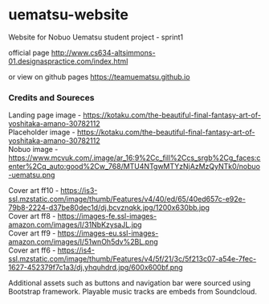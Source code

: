 # uematsu-website
Website for Nobuo Uematsu student project - sprint1

official page http://www.cs634-altsimmons-01.designaspractice.com/index.html

or view on github pages https://teamuematsu.github.io

### Credits and Soureces

Landing page image -  https://kotaku.com/the-beautiful-final-fantasy-art-of-yoshitaka-amano-30782112 <br />
Placeholder image - https://kotaku.com/the-beautiful-final-fantasy-art-of-yoshitaka-amano-30782112 <br />
Nobuo image - https://www.mcvuk.com/.image/ar_16:9%2Cc_fill%2Ccs_srgb%2Cg_faces:center%2Cq_auto:good%2Cw_768/MTU4NTgwMTYzNjAzMzQyNTk0/nobuo-uematsu.png<br />

Cover art ff10 - https://is3-ssl.mzstatic.com/image/thumb/Features/v4/40/ed/65/40ed657c-e92e-79b8-2224-d37be80dec1d/dj.bcvznqkk.jpg/1200x630bb.jpg<br />
Cover art ff8  - https://images-fe.ssl-images-amazon.com/images/I/31NbKzysaJL.jpg <br />
Cover art ff9 - https://images-eu.ssl-images-amazon.com/images/I/51wnOh5dv%2BL.png<br />
Cover art ff6 - https://is4-ssl.mzstatic.com/image/thumb/Features/v4/5f/21/3c/5f213c07-a54e-7fec-1627-452379f7c1a3/dj.yhquhdrd.jpg/600x600bf.png<br />

Additional assets such as buttons and navigation bar were sourced using Bootstrap framework. 
Playable music tracks are embeds from Soundcloud.
